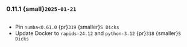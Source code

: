 ### 0.11.1 {small}`2025-01-21`

```{rubric} Misc
```
* Pin `numba<0.61.0` {pr}`319` {smaller}`S Dicks`
* Update Docker to `rapids-24.12` and `python-3.12` {pr}`318` {smaller}`S Dicks`
